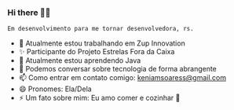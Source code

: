 ### Hi there 👋🏾


    Em desenvolvimento para me tornar desenvolvedora, rs. 



- 🚀 Atualmente estou trabalhando em Zup Innovation  
- ✨ Participante do Projeto Estrelas Fora da Caixa
- 🌱 Atualmente estou aprendendo Java 
- 💬 Podemos conversar sobre tecnologia de forma abrangente  
- 📫 Como entrar em contato comigo: keniamsoaress@gmail.com
- 😄 Pronomes: Ela/Dela 
- ⚡ Um fato sobre mim: Eu amo comer e cozinhar 🌿
